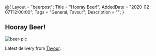 @{
 Layout = "beerpost";
 Title = "Hooray Beer!";
 AddedDate = "2020-02-07T12:00:00";
 Tags = "General, Tavour";
 Description = "";
 }
 

## Hooray Beer!

![beer-pic]

Latest delivery from [Tavour][tavour-url].

[tavour-url]: <https://about.tavour.com/>
[beer-pic]: https://jasonpowley.com/assets/img/2020-02-07-hooray-beer.jpeg "Beer line up"
